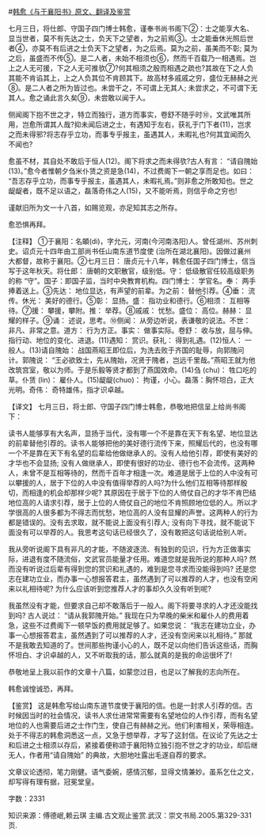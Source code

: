#[韩愈《与于襄阳书》原文、翻译及鉴赏](https://www.vrrw.net/wx/14106.html)

七月三日，将仕郎、守国子四门博士韩愈，谨奉书尚书阁下②：士之能享大名、显当世者，莫不有先达之士，负天下之望者，为之前焉③。士之能垂休光照后世者④，亦莫不有后进之士负天下之望者，为之后焉。莫为之前，虽美而不彰; 莫为之后，虽盛而不传⑤。是二人者，未始不相须也⑥，然而千百载乃一相遇焉。岂上之人无可援，下之人无可推欤⑦?何其相须之殷而相遇之疏也?其故在下之人负其能不肯谄其上，上之人负其位不肯顾其下。故高材多戚戚之穷，盛位无赫赫之光⑧。是二人者之所为皆过也。未尝干之，不可谓上无其人; 未尝求之，不可谓下无其人。愈之诵此言久矣⑨，未尝敢以闻于人。

侧闻阁下抱不世之才，特立而独行，道方而事实，卷舒不随乎时⑩，文武唯其所用，岂愈所谓其人哉?抑未闻后进之士，有遇知于左右，获礼于门下者(11)，岂求之而未得邪?将志存乎立功，而事专乎报主，虽遇其人，未暇礼也?何其宜闻而久不闻也?

愈虽不材，其自处不敢后于恒人(12)。阁下将求之而未得欤?古人有言： “请自隗始(13)。”愈今者惟朝夕刍米仆赁之资是急(14)，不过费阁下一朝之享而足也。如曰： “吾志存乎立功，而事专乎报主，虽遇其人，未暇礼焉。”则非愈之所敢知也。世之龊龊者，既不足以语之，磊落奇伟之人(15)，又不能听焉，则信乎命之穷也!

谨献旧所为文一十八首，如赐览观，亦足知其志之所存。

愈恐惧再拜。

【注释】 ①于襄阳：名頔(di)，字允元，河南(今河南洛阳)人。曾任湖州、苏州刺史。诏贞元十四年由工部尚书任山南东道节度使 (治所在湖北襄阳)。因做过襄州大都督，故称于襄阳。②七月三日： 唐贞元十八年，韩愈任国子四门博士，信当写于这年秋天。将仕郎： 唐朝的文职散官，级别低。守： 低级散官任较高级职务的称 “守”。国子：即国子监，当时中央教育机构。四门博士： 学官名。奉： 两手捧着送上。③先达： 地位显达，有声望的前辈。为之前： 替他引荐。④垂： 流传。休光： 美好的德行。⑤彰： 显扬。盛： 指功业和德行。⑥相须： 互相等待。⑦援： 攀援，攀附。推： 举荐。⑧戚戚： 忧愁。盛位： 高位。赫赫： 显耀的样子。⑨诵： 述说，思考。⑩侧闻： 从旁边听说，表谦敬的说法。不世： 非凡、非常之意。道方： 行为方正。事实： 做事实际。卷舒： 收与放，屈与伸。指行动、地位的变化、进退。(11)遇知： 赏识。获礼： 得到礼遇。(12)恒人： 一般人。(13)请自隗始： 战国燕昭王即位后，为洗去败于齐国的耻辱，向郭隗问计。郭隗说： “王必欲致士，先从隗始，况贤于隗者，岂远千里哉。”燕昭王就为他改筑宫室，敬以为师。于是乐毅等贤才都到了燕国效命。(14)刍 (chu)： 牲口吃的草。仆赁 (lin)： 雇仆人。(15)龊龊(chuo)： 拘谨，小心。磊落：胸怀坦白，正大光明。奇伟： 奇特雄伟，指才识卓越。



【译文】 七月三日，将士郎、守国子四门博士韩愈，恭敬地把信呈上给尚书阁下：

读书人能够享有大名声，显扬于当代，没有哪一个不是靠在天下有名望、地位显达的前辈替他引荐的。读书人能够把他的美好德行流传下来，照耀后代的，也没有哪一个不是靠在天下有名望的后辈给他做继承人的。没有人给他引荐，即使有美好的才华也不会显扬; 没有人做继承人，即使有很好的功业、德行也不会流传。这两种人，未曾不是互相等待的，然而千百年才相逢一次。难道是居于上位的人中没有可以攀援的人，居于下位的人中没有值得举荐的人吗?为什么他们互相等待那样殷切，而相逢的机会却那样少呢? 其原因在于居于下位的人倚仗自己的才华不肯巴结地位高的人请求引荐，居于上位的人倚仗自己的地位不肯照顾地位低的人。所以才学很高的人很多都为不得志而忧愁，地位高的人没有显耀的声誉。这两种人的行为都是错误的。没有去求取，就不能说上面没有引荐人; 没有向下寻找，就不能说下面没有可以举荐的人。我思考这句话已经很久了，没有敢把这句话说给别人听。

我从旁听说阁下具有非凡的才能，不随波逐流、有独到的见识，行为方正做事实际，进退有度不随流俗，文武官员能量才任用。难道您就是我所说的那种人吗? 然而没有听说过后辈有得到您的赏识和礼遇的，难到是您寻求而没能得到吗? 还是您志在建功立业，而办事一心想报答君主，虽然遇到了可以推荐的人才，也没有空闲来以礼相待呢? 为什么应该听到您推荐人才的事却久久没有听到呢?

我虽然没有才能，但要求自己却不敢落后于一般人。阁下将要寻求的人才还没能找到吗? 古人说过： “请从我郭隗开始。” 我现在只为早晚的柴米和雇仆人的费用着急，这些不过费阁下一顿早饭的费用就足够了。如果您说： “我志在建功立业，办事一心想报答君主，虽然遇到了可以推荐的人才，还没有空闲来以礼相待。” 那就不是我敢去知道的了。世间那些拘谨小心的人，既不足以向他们告诉这些话，而胸怀坦白、才识卓越的人，又不听取我的话，那么就真的是我的命运很坏了!

恭敬地呈上我以前作的文章十八篇，如蒙您过目，也足以了解我的志向所在。

韩愈诚惶诚恐，再拜。

【鉴赏】 这是韩愈写给山南东道节度使于襄阳的信。也是一封求人引荐的信。古时候因当时的社会情况，读书人求仕进常常需要有名望地位的人作引荐，而有名望地位的人也需要后进之士作门生，使自己有赫赫之光。他们利害相关，荣辱相连。处于不得志的韩愈洞悉这一点，又急于想举荐，才写了这封信。在议论了先达之士和后进之士相须以存后，紧接着便称颂于襄阳特立独引抱不世之才的功业，却后继无人，作者用“请自隗始” 的典故，大胆地吐露出毛遂自荐的要求。

文章议论透彻，笔力刚健。语气委婉，感情沉郁，显得文情兼妙。虽系乞仕之文，却写得有理有据，冠冕堂皇。

字数：2331

知识来源：傅德岷,赖云琪 主编.古文观止鉴赏.武汉：崇文书局.2005.第329-331页.

